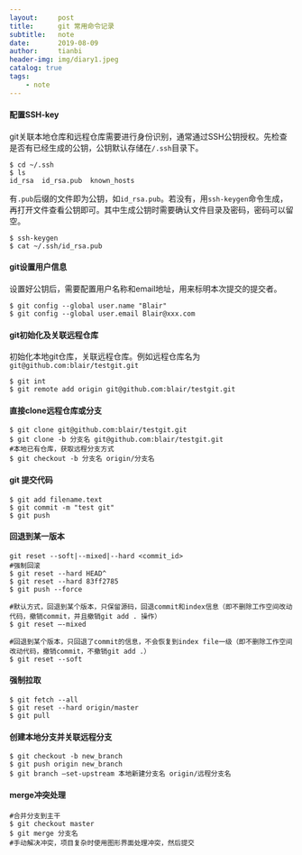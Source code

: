```yaml
---
layout:     post
title:      git 常用命令记录
subtitle:   note
date:       2019-08-09
author:     tianbi
header-img: img/diary1.jpeg
catalog: true
tags:
    - note
---
```

#### 配置SSH-key
git关联本地仓库和远程仓库需要进行身份识别，通常通过SSH公钥授权。先检查是否有已经生成的公钥，公钥默认存储在`/.ssh`目录下。
```shell
$ cd ~/.ssh
$ ls
id_rsa  id_rsa.pub  known_hosts
```
有`.pub`后缀的文件即为公钥，如`id_rsa.pub`。若没有，用`ssh-keygen`命令生成，再打开文件查看公钥即可。其中生成公钥时需要确认文件目录及密码，密码可以留空。
```shell
$ ssh-keygen
$ cat ~/.ssh/id_rsa.pub
```

#### git设置用户信息
设置好公钥后，需要配置用户名称和email地址，用来标明本次提交的提交者。
```git
$ git config --global user.name "Blair"
$ git config --global user.email Blair@xxx.com
```

#### git初始化及关联远程仓库
初始化本地git仓库，关联远程仓库。例如远程仓库名为`git@github.com:blair/testgit.git`
```git
$ git int
$ git remote add origin git@github.com:blair/testgit.git
```
#### 直接clone远程仓库或分支
```git
$ git clone git@github.com:blair/testgit.git
$ git clone -b 分支名 git@github.com:blair/testgit.git
#本地已有仓库，获取远程分支方式
$ git checkout -b 分支名 origin/分支名
```
#### git 提交代码
```git
$ git add filename.text
$ git commit -m "test git"
$ git push
```

#### 回退到某一版本
```git
git reset --soft|--mixed|--hard <commit_id>
#强制回滚
$ git reset --hard HEAD^
$ git reset --hard 83ff2785
$ git push --force

#默认方式，回退到某个版本，只保留源码，回退commit和index信息（即不删除工作空间改动代码，撤销commit，并且撤销git add . 操作）
$ git reset –-mixed 

#回退到某个版本，只回退了commit的信息，不会恢复到index file一级（即不删除工作空间改动代码，撤销commit，不撤销git add .）
$ git reset --soft
```

#### 强制拉取
```git
$ git fetch --all  
$ git reset --hard origin/master 
$ git pull
```

#### 创建本地分支并关联远程分支
```git
$ git checkout -b new_branch
$ git push origin new_branch
$ git branch –set-upstream 本地新建分支名 origin/远程分支名
```

#### merge冲突处理
```git
#合并分支到主干
$ git checkout master
$ git merge 分支名
#手动解决冲突，项目复杂时使用图形界面处理冲突，然后提交
```



